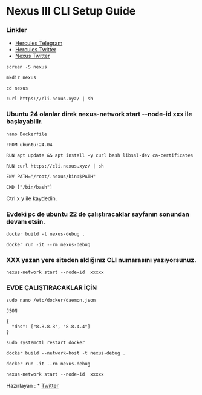 # Nexus III CLI Setup Guide

### Linkler
 * [Hercules Telegram](https://t.me/HerculesNodeTG)
 * [Hercules Twitter](https://twitter.com/Herculesnode)
 * [Nexus Twitter](https://x.com/NexusLabs)


```
screen -S nexus
```
```
mkdir nexus
```
```
cd nexus
```
```
curl https://cli.nexus.xyz/ | sh
```
### Ubuntu 24 olanlar direk nexus-network start --node-id xxx ile başlayabilir.
```
nano Dockerfile
```

```
FROM ubuntu:24.04

RUN apt update && apt install -y curl bash libssl-dev ca-certificates

RUN curl https://cli.nexus.xyz/ | sh

ENV PATH="/root/.nexus/bin:$PATH"

CMD ["/bin/bash"]
```

Ctrl  x y ile kaydedin.

### Evdeki pc de ubuntu 22 de çalıştıracaklar sayfanın sonundan devam etsin.
```
docker build -t nexus-debug .
```
```
docker run -it --rm nexus-debug
```
### XXX yazan yere siteden aldığınız CLI numarasını yazıyorsunuz.
```
nexus-network start --node-id  xxxxx
```





### EVDE ÇALIŞTIRACAKLAR İÇİN
```
sudo nano /etc/docker/daemon.json
```
```
JSON

{
  "dns": ["8.8.8.8", "8.8.4.4"]
}
```
```
sudo systemctl restart docker
```
```
docker build --network=host -t nexus-debug .
```
```
docker run -it --rm nexus-debug
```
```
nexus-network start --node-id  xxxxx
```
Hazırlayan :  * [Twitter](https://x.com/onchainakira)
